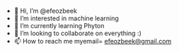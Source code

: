 - 👋 Hi, I’m @efeozbeek
- 👀 I’m interested in machine learning
- 🌱 I’m currently learning Phyton
- 💞️ I’m looking to collaborate on everything :)
- 📫 How to reach me myemail= efeozbeek@gmail.com

<!---
efeozbeek/efeozbeek is a ✨ special ✨ repository because its `README.md` (this file) appears on your GitHub profile.
You can click the Preview link to take a look at your changes.
--->
